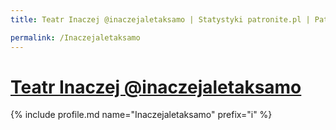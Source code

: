 ```yaml
---
title: Teatr Inaczej @inaczejaletaksamo | Statystyki patronite.pl | Patromierz

permalink: /Inaczejaletaksamo
---
```


# [Teatr Inaczej @inaczejaletaksamo](https://patronite.pl/Inaczejaletaksamo)

{% include profile.md name="Inaczejaletaksamo" prefix="i" %}
